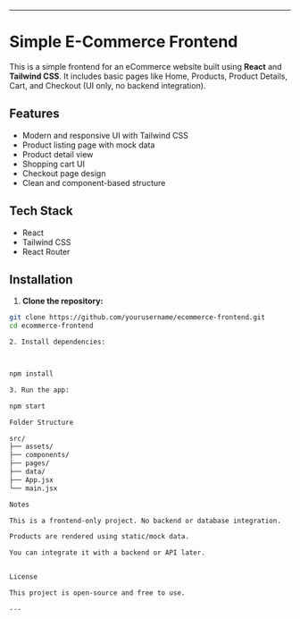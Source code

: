 ---

# Simple E-Commerce Frontend

This is a simple frontend for an eCommerce website built using **React** and **Tailwind CSS**. It includes basic pages like Home, Products, Product Details, Cart, and Checkout (UI only, no backend integration).

## Features

- Modern and responsive UI with Tailwind CSS
- Product listing page with mock data
- Product detail view
- Shopping cart UI
- Checkout page design
- Clean and component-based structure

## Tech Stack

- React
- Tailwind CSS
- React Router

## Installation

1. **Clone the repository:**

```bash
git clone https://github.com/yourusername/ecommerce-frontend.git
cd ecommerce-frontend

2. Install dependencies:



npm install

3. Run the app:

npm start

Folder Structure

src/
├── assets/
├── components/
├── pages/
├── data/     
├── App.jsx
└── main.jsx

Notes

This is a frontend-only project. No backend or database integration.

Products are rendered using static/mock data.

You can integrate it with a backend or API later.


License

This project is open-source and free to use.

---